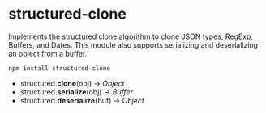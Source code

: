 # structured-clone

Implements the [structured clone algorithm](https://developer.mozilla.org/en-US/docs/Web/Guide/API/DOM/The_structured_clone_algorithm) to clone JSON types, RegExp, Buffers, and Dates. This module also supports serializing and deserializing an object from a buffer.

```
npm install structured-clone
```

* structured.**clone**(obj) &rarr; *Object*
* structured.**serialize**(obj) &rarr; *Buffer*
* structured.**deserialize**(buf) &rarr; *Object*